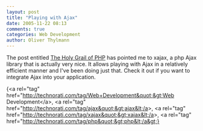 ```yaml
---
layout: post
title: "Playing with Ajax"
date: 2005-11-22 08:13
comments: true
categories: Web Development
author: Oliver Thylmann
---
```






The post entitled [The Holy Grail of PHP](http://www.livejournal.com/community/php/333380.html) has pointed me to xajax, a php Ajax library that is actually very nice. It allows playing with Ajax in a relatively efficient manner and I've been doing just that. Check it out if you want to integrate Ajax into your application.

{&lt;a rel=&quot;tag&quot; href=&quot;http://technorati.com/tag/Web+Development&quot;&gt;Web Development&lt;/a&gt;, &lt;a rel=&quot;tag&quot; href=&quot;http://technorati.com/tag/ajax&quot;&gt;ajax&lt;/a&gt;, &lt;a rel=&quot;tag&quot; href=&quot;http://technorati.com/tag/xajax&quot;&gt;xajax&lt;/a&gt;, &lt;a rel=&quot;tag&quot; href=&quot;http://technorati.com/tag/php&quot;&gt;php&lt;/a&gt;}



